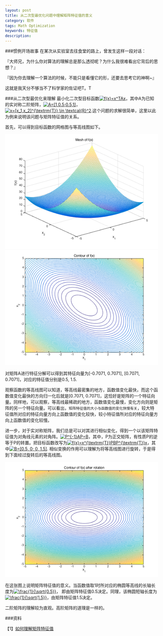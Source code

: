 ```yaml
---
layout: post
title: 从二次型最优化问题中理解矩阵特征值的意义
category: 软件
tags: Math Optimization 
keywords: 特征值
description: 
---
```


###惯例开场故事
在某次从实验室去往食堂的路上，曾发生这样一段对话：

『大师兄，为什么你对算法的理解总是那么透彻呢？为什么我很难看出它背后的思想？』

『因为你去理解一个算法的时候，不能只是看懂它的形，还要去思考它的神啊~』

这就是我天分不够当不了科学家的佐证吧T。T

###从二次型最优化来理解
最小化二次型目标函数<a href="http://www.codecogs.com/eqnedit.php?latex=f(x)=x^TAx" target="_blank"><img src="http://latex.codecogs.com/gif.latex?f(x)=x^TAx" title="f(x)=x^TAx" /></a>，其中A为已知的实对称二阶矩阵，<a href="http://www.codecogs.com/eqnedit.php?latex=A=[1,0.5;0.5,1]" target="_blank"><img src="http://latex.codecogs.com/gif.latex?A=[1,0.5;0.5,1]" title="A=[1,0.5;0.5,1]" /></a>，<a href="http://www.codecogs.com/eqnedit.php?latex=x=[x_1,x_2]^{\textrm{T}}&space;\in&space;\textcal{R}^2" target="_blank"><img src="http://latex.codecogs.com/gif.latex?x=[x_1,x_2]^{\textrm{T}}&space;\in&space;\textcal{R}^2" title="x=[x_1,x_2]^{\textrm{T}} \in \textcal{R}^2" /></a>.这个问题的求解很简单，这里以此为例来说明该问题与矩阵特征值的关系。

首先，可以得到目标函数的网格图与等高线图如下。

![1](/public/img/posts/mesh_of_f.png)
![2](/public/img/posts/contour_of_f.png)

对矩阵A进行特征分解可以得到其特征向量为[-0.7071, 0.7071], [0.7071, 0.7071]，对应的特征值分别是0.5, 1.5.

观察函数的等高线图可以知道，等高线最密集的地方，函数值变化最快，而这个函数值变化最快的方向归一化后就是[0.7071, 0.7071]，这恰好是矩阵的一个特征向量。同样地，可以观察，等高线最稀疏的地方，函数值变化最慢，变化方向则是矩阵的另一个特征向量。可以看出，`矩阵特征值的大小与函数值的变化快慢有关`，较大特征值所对应的特征向量方向上函数值的变化较快，较小特征值所对应的特征向量方向上函数值的变化较慢。

进一步，对于实对称矩阵，我们总是可以对其进行相似变化，得到一个以该矩阵特征值为对角线元素的对角阵。<a href="http://www.codecogs.com/eqnedit.php?latex=P^{-1}AP=B" target="_blank"><img src="http://latex.codecogs.com/gif.latex?P^{-1}AP=B" title="P^{-1}AP=B" /></a>，其中，P为正交矩阵，有性质P的逆等于P的转置。把目标函数改写为<a href="http://www.codecogs.com/eqnedit.php?latex=f(x)=x^{\textrm{T}}PBP^{\textrm{T}}x" target="_blank"><img src="http://latex.codecogs.com/gif.latex?f(x)=x^{\textrm{T}}PBP^{\textrm{T}}x" title="f(x)=x^{\textrm{T}}PBP^{\textrm{T}}x" /></a>，其中<a href="http://www.codecogs.com/eqnedit.php?latex=B=[0.5,&space;0;&space;0,&space;1.5]" target="_blank"><img src="http://latex.codecogs.com/gif.latex?B=[0.5,&space;0;&space;0,&space;1.5]" title="B=[0.5, 0; 0, 1.5]" /></a>. 相似变换的作用可以理解为将等高线图进行旋转，于是得到下面经过旋转后的等高线图。

![3](/public/img/posts/contour_of_f_B.png)

在这张图上说明矩阵特征值的意义。当函数值取1时所对应的椭圆等高线的长轴长度为<a href="http://www.codecogs.com/eqnedit.php?latex=\frac{1}{\sqrt{0.5}}" target="_blank"><img src="http://latex.codecogs.com/gif.latex?\frac{1}{\sqrt{0.5}}" title="\frac{1}{\sqrt{0.5}}" /></a>， 即由矩阵特征值0.5决定。同理，该椭圆短轴长度为<a href="http://www.codecogs.com/eqnedit.php?latex=\frac{1}{\sqrt{1.5}}" target="_blank"><img src="http://latex.codecogs.com/gif.latex?\frac{1}{\sqrt{1.5}}" title="\frac{1}{\sqrt{1.5}}" /></a>，由矩阵特征值1.5决定。

二阶矩阵的理解较为直观。高阶矩阵的道理是一样的。

###资料

【1】[如何理解矩阵特征值](http://www.zhihu.com/question/21874816/answer/19592526)



